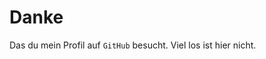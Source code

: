 # Danke #
Das du mein Profil auf `GitHub` besucht. Viel los ist hier nicht.

<!---
kingma-sbw/kingma-sbw is a ✨ special ✨ repository because its `README.md` (this file) appears on your GitHub profile.
You can click the Preview link to take a look at your changes.
--->
